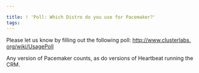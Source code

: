 ```yaml
---

title: ! 'Poll: Which Distro do you use for Pacemaker?'
tags: 
---
```

Please let us know by filling out the following poll: [http://www.clusterlabs.
org/wiki/UsagePoll](http://www.clusterlabs.org/wiki/UsagePoll)

Any version of Pacemaker counts, as do versions of Heartbeat running the CRM.

